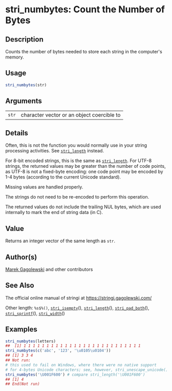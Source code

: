 # stri\_numbytes: Count the Number of Bytes

## Description

Counts the number of bytes needed to store each string in the computer\'s memory.

## Usage

```r
stri_numbytes(str)
```

## Arguments

|       |                                            |
|-------|--------------------------------------------|
| `str` | character vector or an object coercible to |

## Details

Often, this is not the function you would normally use in your string processing activities. See [`stri_length`](https://stringi.gagolewski.com/rapi/stri_length.html) instead.

For 8-bit encoded strings, this is the same as [`stri_length`](https://stringi.gagolewski.com/rapi/stri_length.html). For UTF-8 strings, the returned values may be greater than the number of code points, as UTF-8 is not a fixed-byte encoding: one code point may be encoded by 1-4 bytes (according to the current Unicode standard).

Missing values are handled properly.

The strings do not need to be re-encoded to perform this operation.

The returned values do not include the trailing NUL bytes, which are used internally to mark the end of string data (in C).

## Value

Returns an integer vector of the same length as `str`.

## Author(s)

[Marek Gagolewski](https://www.gagolewski.com/) and other contributors

## See Also

The official online manual of <span class="pkg">stringi</span> at <https://stringi.gagolewski.com/>

Other length: `%s$%()`, [`stri_isempty`](https://stringi.gagolewski.com/rapi/stri_isempty.html)(), [`stri_length`](https://stringi.gagolewski.com/rapi/stri_length.html)(), [`stri_pad_both`](https://stringi.gagolewski.com/rapi/stri_pad_both.html)(), [`stri_sprintf`](https://stringi.gagolewski.com/rapi/stri_sprintf.html)(), [`stri_width`](https://stringi.gagolewski.com/rapi/stri_width.html)()

## Examples




```r
stri_numbytes(letters)
##  [1] 1 1 1 1 1 1 1 1 1 1 1 1 1 1 1 1 1 1 1 1 1 1 1 1 1 1
stri_numbytes(c('abc', '123', '\u0105\u0104'))
## [1] 3 3 4
## Not run: 
# this used to fail on Windows, where there were no native support
# for 4-bytes Unicode characters; see, however, stri_unescape_unicode():
stri_numbytes('\U001F600') # compare stri_length('\U001F600')
## [1] 4
## End(Not run)
```
